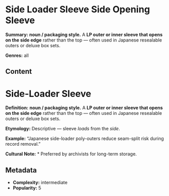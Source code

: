 # Side Loader Sleeve Side Opening Sleeve

**Summary:** **noun / packaging style.** A **LP outer or inner sleeve that opens on the side edge** rather than the top — often used in Japanese resealable outers or deluxe box sets.

**Genres:** all

## Content

# Side-Loader Sleeve

**Definition:** **noun / packaging style.** A **LP outer or inner sleeve that opens on the side edge** rather than the top — often used in Japanese resealable outers or deluxe box sets.

**Etymology:** Descriptive — sleeve *loads* from the *side*.

**Example:** “Japanese side-loader poly-outers reduce seam-split risk during record removal.”

**Cultural Note:** * Preferred by archivists for long-term storage.

## Metadata

- **Complexity:** intermediate
- **Popularity:** 5

